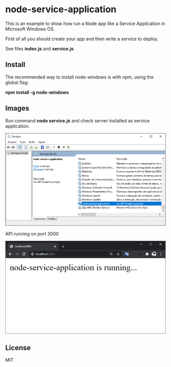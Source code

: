 # node-service-application

This is an example to show how run a Node app like a Service Application in Microsoft Windows OS.

First of all you should create your app and then write a service to deploy.

See files **index.js** and **service.js**.

## Install

The recommended way to install node-windows is with npm, using the global flag:

**npm install -g node-windows**

## Images

Run command **node service.js** and check server installed as service application.

![](https://github.com/silvio-sbj/node-service-application/raw/main/01-Services.png)

API running on port 3000

![](https://github.com/silvio-sbj/node-service-application/raw/main/02-Check.png)

## License

MIT

